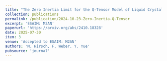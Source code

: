 ```yaml
---
title: "The Zero Inertia Limit for the Q-Tensor Model of Liquid Crystals: Analysis and Numerics"
collection: publications
permalink: /publication/2024-10-23-Zero-Inertia-Q-Tensor
excerpt: 'ESAIM: M2AN'
paperurl: 'https://arxiv.org/abs/2410.18328'
date: 2025-07-30
item: 3
venue: 'Accepted to ESAIM: M2AN'
authors: 'M. Hirsch, F. Weber, Y. Yue'
pubsource: 'journal'
---
```

